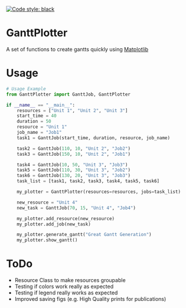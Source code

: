 [![Code style: black](https://img.shields.io/badge/code%20style-black-000000.svg)](https://github.com/psf/black)

# GanttPlotter
A set of functions to create gantts quickly using [Matplotlib](https://github.com/matplotlib/matplotlib)

# Usage
```python
# Usage Example
from GanttPlotter import GanttJob, GanttPlotter

if __name__ == "__main__":
    resources = ["Unit 1", "Unit 2", "Unit 3"]
    start_time = 40
    duration = 50
    resource = "Unit 1"
    job_name = "Job1"
    task1 = GanttJob(start_time, duration, resource, job_name)

    task2 = GanttJob(110, 10, "Unit 2", "Job2")
    task3 = GanttJob(150, 10, "Unit 2", "Job1")

    task4 = GanttJob(10, 50, "Unit 3", "Job3")
    task5 = GanttJob(110, 30, "Unit 3", "Job2")
    task6 = GanttJob(130, 20, "Unit 3", "Job3")
    task_list = [task1, task2, task3, task4, task5, task6]

    my_plotter = GanttPlotter(resources=resources, jobs=task_list)

    new_resource = "Unit 4"
    new_task = GanttJob(70, 15, "Unit 4", "Job4")

    my_plotter.add_resource(new_resource)
    my_plotter.add_job(new_task)

    my_plotter.generate_gantt("Great Gantt Generation")
    my_plotter.show_gantt()
```

# ToDo
- Resource Class to make resources groupable
- Testing if colors work really as expected
- Testing if legend really works as expected
- Improved saving figs (e.g. High Quality prints for publications)
